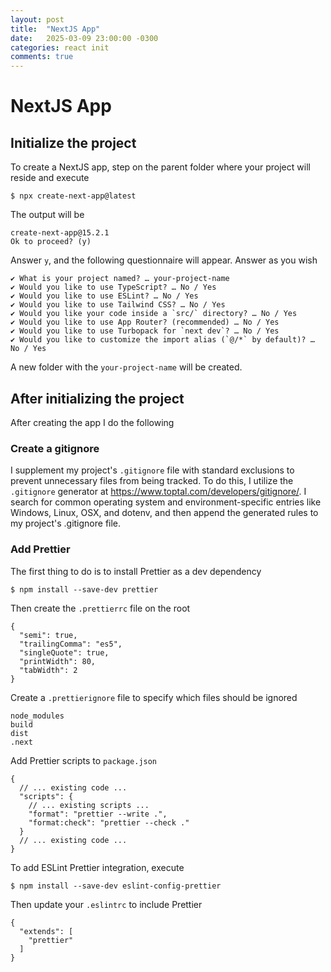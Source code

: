 ```yaml
---
layout: post
title:  "NextJS App"
date:   2025-03-09 23:00:00 -0300
categories: react init
comments: true
---
```


# NextJS App

## Initialize the project

To create a NextJS app, step on the parent folder where your project will reside and execute

```
$ npx create-next-app@latest
```

The output will be

```
create-next-app@15.2.1
Ok to proceed? (y)
```

Answer `y`, and the following questionnaire will appear. Answer as you wish

```
✔ What is your project named? … your-project-name
✔ Would you like to use TypeScript? … No / Yes
✔ Would you like to use ESLint? … No / Yes
✔ Would you like to use Tailwind CSS? … No / Yes
✔ Would you like your code inside a `src/` directory? … No / Yes
✔ Would you like to use App Router? (recommended) … No / Yes
✔ Would you like to use Turbopack for `next dev`? … No / Yes
✔ Would you like to customize the import alias (`@/*` by default)? … No / Yes
```

A new folder with the `your-project-name` will be created.

## After initializing the project

After creating the app I do the following

### Create a gitignore

I supplement my project's `.gitignore` file with standard exclusions to prevent unnecessary files from being tracked. To do this, I utilize the `.gitignore` generator at https://www.toptal.com/developers/gitignore/. I search for common operating system and environment-specific entries like Windows, Linux, OSX, and dotenv, and then append the generated rules to my project's .gitignore file.

### Add Prettier

The first thing to do is to install Prettier as a dev dependency

```
$ npm install --save-dev prettier
```

Then create the `.prettierrc` file on the root

```
{
  "semi": true,
  "trailingComma": "es5",
  "singleQuote": true,
  "printWidth": 80,
  "tabWidth": 2
} 
```

Create a `.prettierignore` file to specify which files should be ignored

```
node_modules
build
dist
.next
```

Add Prettier scripts to `package.json`

```
{
  // ... existing code ...
  "scripts": {
    // ... existing scripts ...
    "format": "prettier --write .",
    "format:check": "prettier --check ."
  }
  // ... existing code ...
}
```

To add ESLint Prettier integration, execute

```
$ npm install --save-dev eslint-config-prettier
```

Then update your `.eslintrc` to include Prettier

```
{
  "extends": [
    "prettier"
  ]
} 
```

